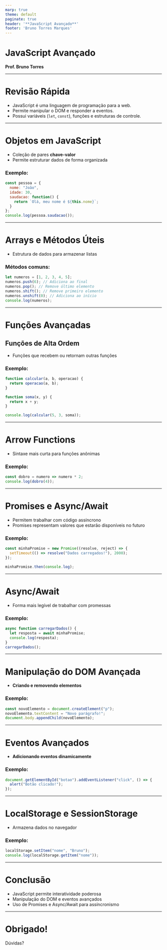```yaml
---
marp: true
theme: default
paginate: true
header: '**JavaScript Avançado**'
footer: 'Bruno Torres Marques'
---
```


# JavaScript Avançado

**Prof. Bruno Torres**

---

# Revisão Rápida

- JavaScript é uma linguagem de programação para a web.
- Permite manipular o DOM e responder a eventos.
- Possui variáveis (`let`, `const`), funções e estruturas de controle.

---

# Objetos em JavaScript

- Coleção de pares **chave-valor**
- Permite estruturar dados de forma organizada

### Exemplo:
```js
const pessoa = {
  nome: "João",
  idade: 30,
  saudacao: function() {
    return `Olá, meu nome é ${this.nome}`;
  }
};
console.log(pessoa.saudacao());
```

---

# Arrays e Métodos Úteis

- Estrutura de dados para armazenar listas

### Métodos comuns:
```js
let numeros = [1, 2, 3, 4, 5];
numeros.push(6); // Adiciona ao final
numeros.pop(); // Remove último elemento
numeros.shift(); // Remove primeiro elemento
numeros.unshift(0); // Adiciona ao início
console.log(numeros);
```

---

# Funções Avançadas

## Funções de Alta Ordem

- Funções que recebem ou retornam outras funções

### Exemplo:
```js
function calcular(a, b, operacao) {
  return operacao(a, b);
}

function soma(x, y) {
  return x + y;
}

console.log(calcular(5, 3, soma));
```

---

# Arrow Functions

- Sintaxe mais curta para funções anônimas

### Exemplo:
```js
const dobro = numero => numero * 2;
console.log(dobro(4));
```

---

# Promises e Async/Await

- Permitem trabalhar com código assíncrono
- Promises representam valores que estarão disponíveis no futuro

### Exemplo:
```js
const minhaPromise = new Promise((resolve, reject) => {
  setTimeout(() => resolve("Dados carregados!"), 2000);
});

minhaPromise.then(console.log);
```

---

# Async/Await

- Forma mais legível de trabalhar com promessas

### Exemplo:
```js
async function carregarDados() {
  let resposta = await minhaPromise;
  console.log(resposta);
}
carregarDados();
```

---

# Manipulação do DOM Avançada

- **Criando e removendo elementos**

### Exemplo:
```js
const novoElemento = document.createElement("p");
novoElemento.textContent = "Novo parágrafo!";
document.body.appendChild(novoElemento);
```

---

# Eventos Avançados

- **Adicionando eventos dinamicamente**

### Exemplo:
```js
document.getElementById("botao").addEventListener("click", () => {
  alert("Botão clicado!");
});
```

---

# LocalStorage e SessionStorage

- Armazena dados no navegador

### Exemplo:
```js
localStorage.setItem("nome", "Bruno");
console.log(localStorage.getItem("nome"));
```

---

# Conclusão

- JavaScript permite interatividade poderosa
- Manipulação do DOM e eventos avançados
- Uso de Promises e Async/Await para assíncronismo

---

# Obrigado!

Dúvidas?


